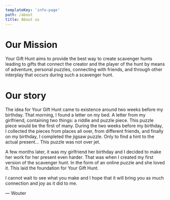 ```yaml
---
templateKey: 'info-page'
path: /about
title: About us
---
```


# Our Mission

Your Gift Hunt aims to provide the best way to create scavenger hunts leading to gifts that connect the creator and the player of the hunt by means of adventure, personal puzzles, connecting with friends, and through other interplay that occurs during such a scavenger hunt.

# Our story

The idea for Your Gift Hunt came to existence around two weeks before my birthday. That morning, I found a letter on my bed. A letter from my girlfriend, containing two things: a riddle and puzzle piece. This puzzle piece would be the first of many. During the two weeks before my birthday, I collected the pieces from places all over, from different friends, and finally on my birthday, I completed the jigsaw puzzle. Only to find a hint to the actual present... This puzzle was not over jet.

A few months later, it was my girlfriend her birthday and I decided to make her work for her present even harder. That was when I created my first version of the scavenger hunt. In the form of an online puzzle and she loved it. This laid the foundation for Your Gift Hunt.

I cannot wait to see what you make and I hope that it will bring you as much connection and joy as it did to me.

— Wouter
